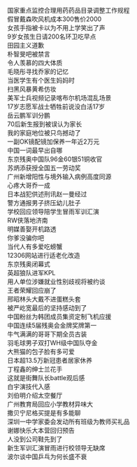国家重点监控合理用药药品目录调整工作规程  
假冒戴森吹风机成本300售价2000  
女孩手指被卡以为不用上学笑出了声  
9岁女孩生日请200名环卫吃早点  
田园主义道歉  
朴智旻吧被禁言  
令人羡慕的四大体质  
毛晓彤寻找乔家的记忆  
当医学生有个医生妈妈时  
扫黑风暴黄希仿妆  
美军士兵视频记录喀布尔机场混乱场景  
17岁志愿军战士牺牲前说没白活17岁  
岳云鹏军训分鹏  
70后新生报到被误认为家长  
我的家庭地位被只鸟撼动了  
一副OK镜配镜加保养一年近2万元  
中国一词最早出自哪  
东京残奥中国队96金60银51铜收官  
苏炳添获授全国五一劳动奖  
广州新增阳性与境外输入病例高度同源  
心疼大哥乔一成  
日本战犯供述刑讯赵一曼经过  
警方通报男子挤压幼儿肚子  
学校回应领导陪学生冒雨军训汇演  
RW侠落地济南  
明媒善娶开机路透  
你爹没骗你吧  
当代人有多爱吃螃蟹  
12306网站进行适老化改造  
东京残奥闭幕式  
英超狼队进军KPL  
用人单位涉嫌就业性别歧视将被约谈  
王者荣耀回应崩了  
邢昭林头大戴不进蛋糕头套  
被严屹宽最后的坚持感动到了  
中国粉丝为韩团成员集资定制飞机应援  
中国连续5届残奥会金牌奖牌第一  
牛气满满的哥哥下期全员古装  
羽毛球男子双打WH级中国队夺金  
大熊猫的包子脸有多可爱  
日本超13.5万新冠患者居家休养  
丁程鑫的绅士兰花手  
这就是街舞队长battle观后感  
白宇演技代入感  
刘伯明介绍太空餐厅  
广州教育局回应小学教材异味大  
撒贝宁尼格买提是有多能聊  
深圳一中学家委会发动所有班级为教师买礼品  
谢娜快乐大本营回归预告  
人没到公司鞋先到了  
新生军训汇演冒雨进行校领导无缺席  
波尔谈中国乒乓为何长盛不衰  

